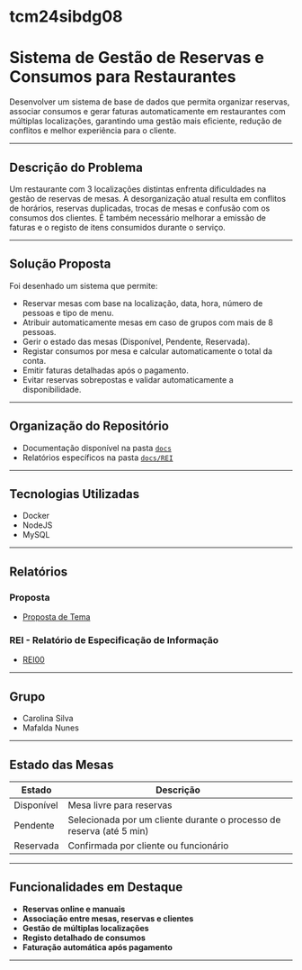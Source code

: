 # tcm24sibdg08

# Sistema de Gestão de Reservas e Consumos para Restaurantes

Desenvolver um sistema de base de dados que permita organizar reservas, associar consumos e gerar faturas automaticamente em restaurantes com múltiplas localizações, garantindo uma gestão mais eficiente, redução de conflitos e melhor experiência para o cliente.

---

## Descrição do Problema

Um restaurante com 3 localizações distintas enfrenta dificuldades na gestão de reservas de mesas. A desorganização atual resulta em conflitos de horários, reservas duplicadas, trocas de mesas e confusão com os consumos dos clientes. É também necessário melhorar a emissão de faturas e o registo de itens consumidos durante o serviço.

---

## Solução Proposta

Foi desenhado um sistema que permite:
- Reservar mesas com base na localização, data, hora, número de pessoas e tipo de menu.
- Atribuir automaticamente mesas em caso de grupos com mais de 8 pessoas.
- Gerir o estado das mesas (Disponível, Pendente, Reservada).
- Registar consumos por mesa e calcular automaticamente o total da conta.
- Emitir faturas detalhadas após o pagamento.
- Evitar reservas sobrepostas e validar automaticamente a disponibilidade.

---

## Organização do Repositório

- Documentação disponível na pasta [`docs`](Docs/)
- Relatórios específicos na pasta [`docs/REI`](Docs/REI/)

---

## Tecnologias Utilizadas

- Docker  
- NodeJS  
- MySQL  

---

## Relatórios

### Proposta
- [Proposta de Tema](docs/REI/proposta.md)

### REI - Relatório de Especificação de Informação
- [REI00](docs/REI/REI00.md)

---

## Grupo

- Carolina Silva  
- Mafalda Nunes 

---

## Estado das Mesas

| Estado     | Descrição |
|------------|-----------|
| Disponível | Mesa livre para reservas |
| Pendente   | Selecionada por um cliente durante o processo de reserva (até 5 min) |
| Reservada  | Confirmada por cliente ou funcionário |

---

## Funcionalidades em Destaque

- **Reservas online e manuais**
- **Associação entre mesas, reservas e clientes**
- **Gestão de múltiplas localizações**
- **Registo detalhado de consumos**
- **Faturação automática após pagamento**

---
